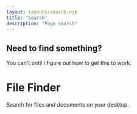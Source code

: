 ```yaml
---
layout: layouts/search.njk
title: "Search"
description: "Page search"
---
```


## Need to find something?

You can't until I figure out how to get this to work.

<h1>File Finder</h1>
<p>Search for files and documents on your desktop.</p>